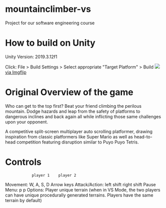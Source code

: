 # mountainclimber-vs
Project for our software engineering course

# How to build on Unity
Unity Version: 2019.3.12f1

Click: File > Build Settings > Select appropriate "Target Platform" > Build 
<a href="https://imgflip.com/gif/3xg0qh"><img src="https://imgflip.com/gif/3xg0qh"/> via Imgflip</a>

# Original Overview of the game
Who can get to the top first? Beat your friend climbing the perilous mountain. Dodge hazards and leap from the safety of platforms to dangerous inclines and back again all while inflicting those same challenges upon your opponent. 
           
A competitive split-screen multiplayer auto scrolling platformer, drawing inspiration from classic platformers like Super Mario as well as head-to-head competition featuring disruption similar to Puyo Puyo Tetris.

# Controls
                player 1    player 2
Movement:       W, A, S, D  Arrow keys
Attack/Action:  left shift  right shift
Pause Menu:     p           p
Options:        Player unique terrain (when in VS Mode, the two players can have unique procedurally generated terrains. Players have the same terrain by default)
